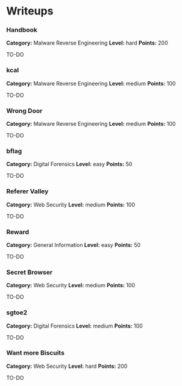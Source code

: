 Writeups
=========

### Handbook

  **Category:** Malware Reverse Engineering
  **Level:** hard
  **Points:** 200
  
  TO-DO

### kcal

  **Category:** Malware Reverse Engineering
  **Level:** medium
  **Points:** 100
  
  TO-DO

### Wrong Door

  **Category:** Malware Reverse Engineering
  **Level:** medium
  **Points:** 100
  
  TO-DO

### bflag

  **Category:** Digital Forensics
  **Level:** easy
  **Points:** 50
  
  TO-DO

### Referer Valley

  **Category:** Web Security
  **Level:** medium
  **Points:** 100
  
  TO-DO

### Reward

  **Category:** General Information
  **Level:** easy
  **Points:** 50
  
  TO-DO

### Secret Browser

  **Category:** Web Security
  **Level:** medium
  **Points:** 100
  
  TO-DO

### sgtoe2

  **Category:** Digital Forensics
  **Level:** medium
  **Points:** 100
  
  TO-DO

### Want more Biscuits

  **Category:** Web Security
  **Level:** hard
  **Points:** 200
  
  TO-DO

